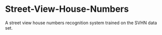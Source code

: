 # Street-View-House-Numbers
A street view house numbers recognition system trained on the SVHN data set.
